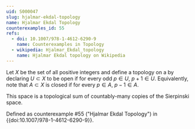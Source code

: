 ```yaml
---
uid: S000047
slug: hjalmar-ekdal-topology
name: Hjalmar Ekdal Topology
counterexamples_id: 55
refs:
  - doi: 10.1007/978-1-4612-6290-9 
    name: Counterexamples in Topology
  - wikipedia: Hjalmar_Ekdal_topology
    name: Hjalmar Ekdal topology on Wikipedia
---
```

Let $X$ be the set of all positive integers and define a topology on a by declaring $U \subset X$ to be open if for every odd $p \in U$, $p+1 \in U$. Equivalently, note that $A \subset X$ is closed if for every $p \in A$, $p-1 \in A$.

This space is a topological sum of countably-many copies of the Sierpinski
space.

Defined as counterexample #55 ("Hjalmar Ekdal Topology")
in {{doi:10.1007/978-1-4612-6290-9}}.



<!-- [[Proof of Topology]]
1. Note that $X$ contains all positive integers thus every integer $p$ is in $X$ thus $X$ is open. See that $\emptyset$ contains no integers therefore $\emptyset$ satisfies the condition vacuously therefore it is open.

2. Let $\left\{U_i | i \in I \right\}$ be an arbitrary collection of open sets. Consider any odd $p \in \bigcup\limits_{i \in I} U_i$ since every $U_i$ is open this means $p+1$ is also in the union therefore the union is open.

3. Given any intersection $\bigcap\limits_{n=1}^N U_n$ with $U_n$ an open set and $N \in \mathbb{N}$. Given an odd $p \in \bigcap\limits_{n=1}^N U_n$ then $p \in U_n$ for all $n \leq N$. Thus by definition of open $p+1$ also exists in $U_n$ for all $n \leq N$ therefore $p+1 \in \bigcap\limits_{n=1}^N U_n$ thus $\bigcap\limits_{n=1}^N U_n$ is open. -->
